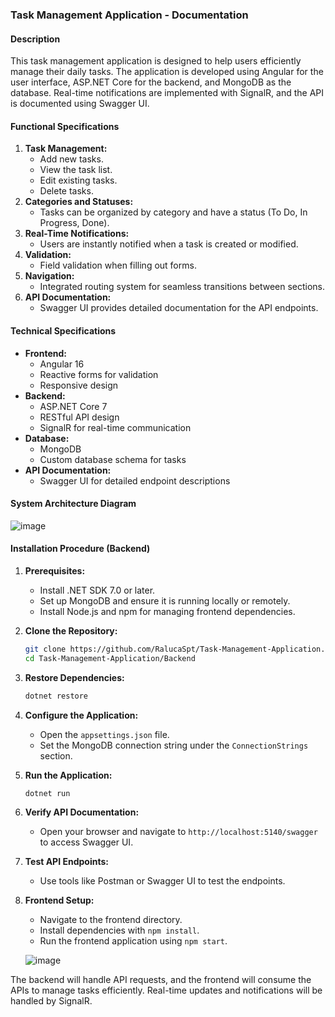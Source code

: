 ### Task Management Application - Documentation

#### Description
This task management application is designed to help users efficiently manage their daily tasks. The application is developed using Angular for the user interface, ASP.NET Core for the backend, and MongoDB as the database. Real-time notifications are implemented with SignalR, and the API is documented using Swagger UI.

#### Functional Specifications
1. **Task Management:**
   - Add new tasks.
   - View the task list.
   - Edit existing tasks.
   - Delete tasks.
2. **Categories and Statuses:**
   - Tasks can be organized by category and have a status (To Do, In Progress, Done).
3. **Real-Time Notifications:**
   - Users are instantly notified when a task is created or modified.
4. **Validation:**
   - Field validation when filling out forms.
5. **Navigation:**
   - Integrated routing system for seamless transitions between sections.
6. **API Documentation:**
   - Swagger UI provides detailed documentation for the API endpoints.

#### Technical Specifications
- **Frontend:**
  - Angular 16
  - Reactive forms for validation
  - Responsive design
- **Backend:**
  - ASP.NET Core 7
  - RESTful API design
  - SignalR for real-time communication
- **Database:**
  - MongoDB
  - Custom database schema for tasks
- **API Documentation:**
  - Swagger UI for detailed endpoint descriptions

#### System Architecture Diagram
![image](https://github.com/user-attachments/assets/b8f8f9c1-eb26-484b-b854-c92df001b6c2)


#### Installation Procedure (Backend)

1. **Prerequisites:**
   - Install .NET SDK 7.0 or later.
   - Set up MongoDB and ensure it is running locally or remotely.
   - Install Node.js and npm for managing frontend dependencies.

2. **Clone the Repository:**
   ```bash
   git clone https://github.com/RalucaSpt/Task-Management-Application.git
   cd Task-Management-Application/Backend
   ```

3. **Restore Dependencies:**
   ```bash
   dotnet restore
   ```

4. **Configure the Application:**
   - Open the `appsettings.json` file.
   - Set the MongoDB connection string under the `ConnectionStrings` section.

5. **Run the Application:**
   ```bash
   dotnet run
   ```

6. **Verify API Documentation:**
   - Open your browser and navigate to `http://localhost:5140/swagger` to access Swagger UI.

7. **Test API Endpoints:**
   - Use tools like Postman or Swagger UI to test the endpoints.

8. **Frontend Setup:**
   - Navigate to the frontend directory.
   - Install dependencies with `npm install`.
   - Run the frontend application using `npm start`.
  
   ![image](https://github.com/user-attachments/assets/b34dd368-fdb7-4f36-8518-168299673611)


The backend will handle API requests, and the frontend will consume the APIs to manage tasks efficiently. Real-time updates and notifications will be handled by SignalR.

